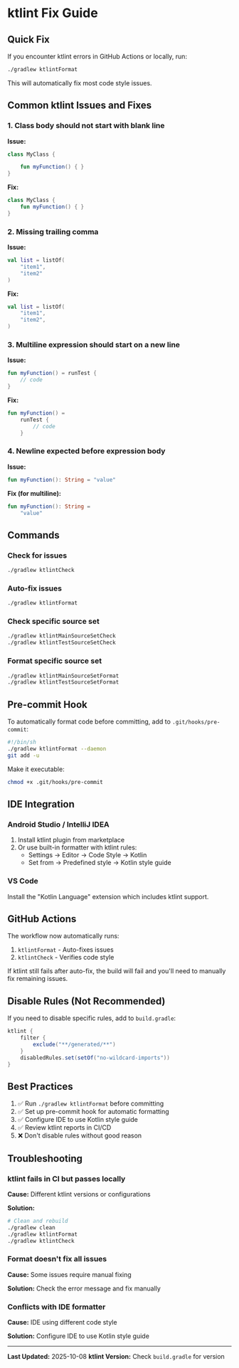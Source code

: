 # ktlint Fix Guide

## Quick Fix

If you encounter ktlint errors in GitHub Actions or locally, run:

```bash
./gradlew ktlintFormat
```

This will automatically fix most code style issues.

## Common ktlint Issues and Fixes

### 1. Class body should not start with blank line

**Issue:**
```kotlin
class MyClass {

    fun myFunction() { }
}
```

**Fix:**
```kotlin
class MyClass {
    fun myFunction() { }
}
```

### 2. Missing trailing comma

**Issue:**
```kotlin
val list = listOf(
    "item1",
    "item2"
)
```

**Fix:**
```kotlin
val list = listOf(
    "item1",
    "item2",
)
```

### 3. Multiline expression should start on a new line

**Issue:**
```kotlin
fun myFunction() = runTest {
    // code
}
```

**Fix:**
```kotlin
fun myFunction() =
    runTest {
        // code
    }
```

### 4. Newline expected before expression body

**Issue:**
```kotlin
fun myFunction(): String = "value"
```

**Fix (for multiline):**
```kotlin
fun myFunction(): String =
    "value"
```

## Commands

### Check for issues
```bash
./gradlew ktlintCheck
```

### Auto-fix issues
```bash
./gradlew ktlintFormat
```

### Check specific source set
```bash
./gradlew ktlintMainSourceSetCheck
./gradlew ktlintTestSourceSetCheck
```

### Format specific source set
```bash
./gradlew ktlintMainSourceSetFormat
./gradlew ktlintTestSourceSetFormat
```

## Pre-commit Hook

To automatically format code before committing, add to `.git/hooks/pre-commit`:

```bash
#!/bin/sh
./gradlew ktlintFormat --daemon
git add -u
```

Make it executable:
```bash
chmod +x .git/hooks/pre-commit
```

## IDE Integration

### Android Studio / IntelliJ IDEA

1. Install ktlint plugin from marketplace
2. Or use built-in formatter with ktlint rules:
   - Settings → Editor → Code Style → Kotlin
   - Set from → Predefined style → Kotlin style guide

### VS Code

Install the "Kotlin Language" extension which includes ktlint support.

## GitHub Actions

The workflow now automatically runs:
1. `ktlintFormat` - Auto-fixes issues
2. `ktlintCheck` - Verifies code style

If ktlint still fails after auto-fix, the build will fail and you'll need to manually fix remaining issues.

## Disable Rules (Not Recommended)

If you need to disable specific rules, add to `build.gradle`:

```gradle
ktlint {
    filter {
        exclude("**/generated/**")
    }
    disabledRules.set(setOf("no-wildcard-imports"))
}
```

## Best Practices

1. ✅ Run `./gradlew ktlintFormat` before committing
2. ✅ Set up pre-commit hook for automatic formatting
3. ✅ Configure IDE to use Kotlin style guide
4. ✅ Review ktlint reports in CI/CD
5. ❌ Don't disable rules without good reason

## Troubleshooting

### ktlint fails in CI but passes locally

**Cause:** Different ktlint versions or configurations

**Solution:**
```bash
# Clean and rebuild
./gradlew clean
./gradlew ktlintFormat
./gradlew ktlintCheck
```

### Format doesn't fix all issues

**Cause:** Some issues require manual fixing

**Solution:** Check the error message and fix manually

### Conflicts with IDE formatter

**Cause:** IDE using different code style

**Solution:** Configure IDE to use Kotlin style guide

---

**Last Updated:** 2025-10-08
**ktlint Version:** Check `build.gradle` for version
